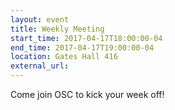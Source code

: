 ```yaml
---
layout: event
title: Weekly Meeting
start_time: 2017-04-17T18:00:00-04
end_time: 2017-04-17T19:00:00-04
location: Gates Hall 416
external_url:
---
```


Come join OSC to kick your week off!
